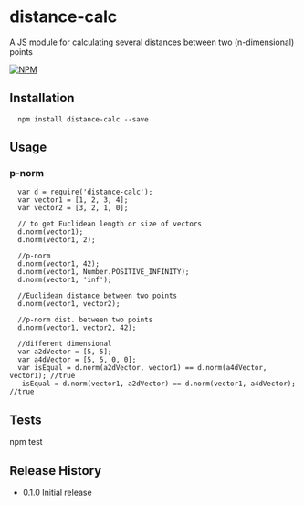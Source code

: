 # distance-calc
A JS module for calculating several distances between two (n-dimensional) points

[![NPM](https://nodei.co/npm/distance-calc.png)](https://npmjs.org/package/distance-calc)

## Installation

```
  npm install distance-calc --save
```

## Usage

### p-norm
```
  var d = require('distance-calc');
  var vector1 = [1, 2, 3, 4];
  var vector2 = [3, 2, 1, 0];

  // to get Euclidean length or size of vectors
  d.norm(vector1);
  d.norm(vector1, 2);

  //p-norm
  d.norm(vector1, 42);
  d.norm(vector1, Number.POSITIVE_INFINITY);
  d.norm(vector1, 'inf');

  //Euclidean distance between two points
  d.norm(vector1, vector2);

  //p-norm dist. between two points
  d.norm(vector1, vector2, 42);

  //different dimensional
  var a2dVector = [5, 5];
  var a4dVector = [5, 5, 0, 0];
  var isEqual = d.norm(a2dVector, vector1) == d.norm(a4dVector, vector1); //true
   isEqual = d.norm(vector1, a2dVector) == d.norm(vector1, a4dVector); //true
```
## Tests

  npm test

## Release History

* 0.1.0 Initial release